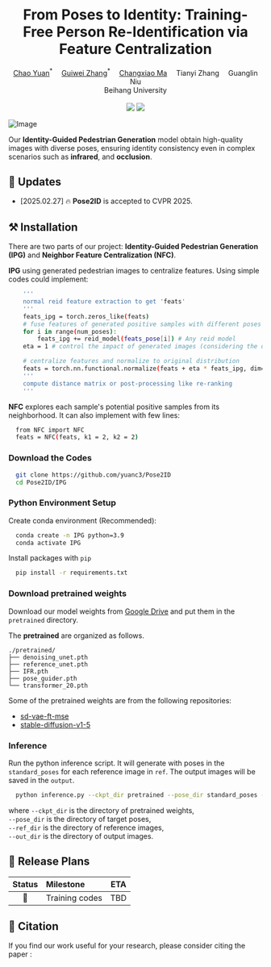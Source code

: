 <h1 align='center'>From Poses to Identity: Training-Free Person Re-Identification via Feature Centralization</h1>

<div align='center'>
    <a href='https://github.com/yuanc3' target='_blank'>Chao Yuan</a><sup>*</sup>&emsp;
    <a href='https://github.com/zhangguiwei610' target='_blank'>Guiwei Zhang</a><sup>*</sup>&emsp;
    <a href='https://github.com/maxiaoxsi' target='_blank'>Changxiao Ma</a><sup></sup>&emsp;
    <a  target='_blank'>Tianyi Zhang</a><sup></sup>&emsp;
    <a  target='_blank'>Guanglin Niu</a><sup></sup>
</div>

<div align='center'>
Beihang University
</div>
<br>
<div align='center'>
    <a href='https://'><img src='https://img.shields.io/badge/Project-Page-blue'></a>
    <a href='https://arxiv.org/'><img src='https://img.shields.io/badge/Paper-Arxiv-red'></a>
</div>




![Image](docs/visualization.png "Teaser")

Our **Identity-Guided Pedestrian Generation** model obtain high-quality images with diverse poses, ensuring identity consistency even in complex scenarios such as **infrared**, and **occlusion**.


## &#x1F4E3; Updates
* [2025.02.27] 🔥 **Pose2ID** is accepted to CVPR 2025.


## ⚒️ Installation

There are two parts of our project: **Identity-Guided Pedestrian Generation (IPG)** and **Neighbor Feature Centralization (NFC)**.

**IPG** using generated pedestrian images to centralize features. Using simple codes could implement:

```bash
    '''
    normal reid feature extraction to get 'feats'
    '''
    feats_ipg = torch.zeros_like(feats)
    # fuse features of generated positive samples with different poses
    for i in range(num_poses):
        feats_ipg += reid_model(feats_pose[i]) # Any reid model
    eta = 1 # control the impact of generated images (considering the quality)

    # centralize features and normalize to original distribution
    feats = torch.nn.functional.normalize(feats + eta * feats_ipg, dim=1, p=2) # L2 normalization
    '''
    compute distance matrix or post-processing like re-ranking
    '''
```

**NFC** explores each sample's potential positive samples from its neighborhood. It can also implement with few lines:

```bash
  from NFC import NFC
  feats = NFC(feats, k1 = 2, k2 = 2)
```



### Download the Codes

```bash
  git clone https://github.com/yuanc3/Pose2ID
  cd Pose2ID/IPG
```

### Python Environment Setup
Create conda environment (Recommended):

```bash
  conda create -n IPG python=3.9
  conda activate IPG
```

Install packages with `pip`
```bash
  pip install -r requirements.txt
```

### Download pretrained weights
Download our model weights from [Google Drive](https://drive.google.com/drive/folders/1q5MNFMB1FV74Xy2vPo43k3tbOthQijDS?usp=sharing) and put them in the `pretrained` directory.

The **pretrained** are organized as follows.

```
./pretrained/
├── denoising_unet.pth
├── reference_unet.pth
├── IFR.pth
├── pose_guider.pth
└── transformer_20.pth
```

Some of the pretrained weights are from the following repositories:
- [sd-vae-ft-mse](https://huggingface.co/stabilityai/sd-vae-ft-mse)
- [stable-diffusion-v1-5](https://huggingface.co/stable-diffusion-v1-5/stable-diffusion-v1-5)

### Inference
Run the python inference script. It will generate with poses in the `standard_poses` for each reference image in `ref`. The output images will be saved in the `output`.


```bash
  python inference.py --ckpt_dir pretrained --pose_dir standard_poses --ref_dir ref --out_dir output
```

where 
`--ckpt_dir` is the directory of pretrained weights,\
`--pose_dir` is the directory of target poses, \
`--ref_dir` is the directory of reference images, \
`--out_dir` is the directory of output images.


## 📝 Release Plans

|  Status  | Milestone                                                                | ETA |
|:--------:|:-------------------------------------------------------------------------|:--:|
|    🚀    | Training codes       | TBD |


## 📒 Citation

If you find our work useful for your research, please consider citing the paper :

```

```
